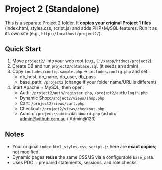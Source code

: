 
# Project 2 (Standalone)
This is a separate Project 2 folder. It **copies your original Project 1 files** (index.html, styles.css, script.js) 
and adds PHP+MySQL features. Run it as its own site (e.g., `http://localhost/project2/`).

## Quick Start
1) Move `project2/` into your web root (e.g., `C:/xampp/htdocs/project2`).
2) Create DB and run `project2/database.sql` (it seeds an admin).
3) Copy `includes/config.sample.php` → `includes/config.php` and set:
   - db_host, db_name, db_user, db_pass
   - base_path: `/project2`  (change if your folder name/URL is different)
4) Start Apache + MySQL, then open:
   - Auth:        `/project2/auth/register.php`, `/project2/auth/login.php`
   - Dynamic Shop:`/project2/views/shop.php`
   - Cart:        `/project2/views/cart.php`
   - Checkout:    `/project2/views/checkout.php`
   - Admin:       `/project2/admin/dashboard.php` (admin: admin@vithub.com.au / Admin@123)

## Notes
- Your original `index.html`, `styles.css`, `script.js` here are **exact copies**; not modified.
- Dynamic pages **reuse** the same CSS/JS via a configurable `base_path`.
- Uses PDO + prepared statements, sessions, and role checks.
